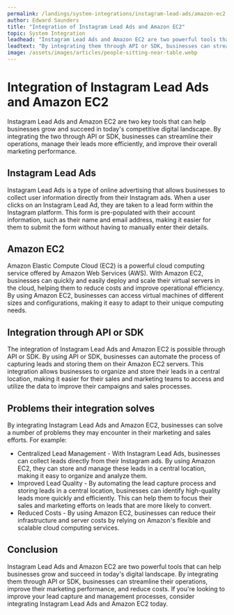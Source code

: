 ```yaml
---
permalink: /landings/system-integrations/instagram-lead-ads/amazon-ec2
author: Edward Saunders
title: "Integration of Instagram Lead Ads and Amazon EC2"
topic: System Integration
leadhead: "Instagram Lead Ads and Amazon EC2 are two powerful tools that can help businesses grow and succeed in today's digital landscape"
leadtext: "By integrating them through API or SDK, businesses can streamline their operations, improve their marketing performance, and reduce costs. If you're looking to improve your lead capture and management processes, consider integrating Instagram Lead Ads and Amazon EC2 today."
image: /assets/images/articles/people-sitting-near-table.webp
---
```

<div class="arttext">  <h1>Integration of Instagram Lead Ads and Amazon EC2</h1>
  <p>Instagram Lead Ads and Amazon EC2 are two key tools that can help businesses grow and succeed in today's competitive digital landscape. By integrating the two through API or SDK, businesses can streamline their operations, manage their leads more efficiently, and improve their overall marketing performance.</p>

  <h2>Instagram Lead Ads</h2>
  <p>Instagram Lead Ads is a type of online advertising that allows businesses to collect user information directly from their Instagram ads. When a user clicks on an Instagram Lead Ad, they are taken to a lead form within the Instagram platform. This form is pre-populated with their account information, such as their name and email address, making it easier for them to submit the form without having to manually enter their details.</p>
  
  <h2>Amazon EC2</h2>
  <p>Amazon Elastic Compute Cloud (EC2) is a powerful cloud computing service offered by Amazon Web Services (AWS). With Amazon EC2, businesses can quickly and easily deploy and scale their virtual servers in the cloud, helping them to reduce costs and improve operational efficiency. By using Amazon EC2, businesses can access virtual machines of different sizes and configurations, making it easy to adapt to their unique computing needs.</p>
  
  <h2>Integration through API or SDK</h2>
  <p>The integration of Instagram Lead Ads and Amazon EC2 is possible through API or SDK. By using API or SDK, businesses can automate the process of capturing leads and storing them on their Amazon EC2 servers. This integration allows businesses to organize and store their leads in a central location, making it easier for their sales and marketing teams to access and utilize the data to improve their campaigns and sales processes.</p>

  <h2>Problems their integration solves</h2>
  <p>By integrating Instagram Lead Ads and Amazon EC2, businesses can solve a number of problems they may encounter in their marketing and sales efforts. For example:</p>

  <ul>
    <li>Centralized Lead Management - With Instagram Lead Ads, businesses can collect leads directly from their Instagram ads. By using Amazon EC2, they can store and manage these leads in a central location, making it easy to organize and analyze them.</li>
    <li>Improved Lead Quality - By automating the lead capture process and storing leads in a central location, businesses can identify high-quality leads more quickly and efficiently. This can help them to focus their sales and marketing efforts on leads that are more likely to convert.</li>
    <li>Reduced Costs - By using Amazon EC2, businesses can reduce their infrastructure and server costs by relying on Amazon's flexible and scalable cloud computing services.</li>
  </ul>

  <h2>Conclusion</h2>
  <p>Instagram Lead Ads and Amazon EC2 are two powerful tools that can help businesses grow and succeed in today's digital landscape. By integrating them through API or SDK, businesses can streamline their operations, improve their marketing performance, and reduce costs. If you're looking to improve your lead capture and management processes, consider integrating Instagram Lead Ads and Amazon EC2 today.</p>
</div>